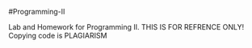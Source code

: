 #Programming-II

Lab and Homework for Programming II. THIS IS FOR REFRENCE ONLY! Copying code is PLAGIARISM
